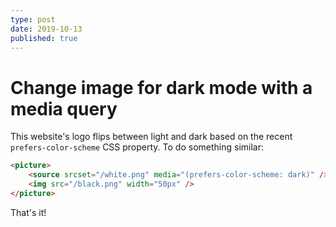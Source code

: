 ```yaml
---
type: post
date: 2019-10-13
published: true
---
```


# Change image for dark mode with a media query

This website's logo flips between light and dark based on the recent `prefers-color-scheme` CSS property. To do something similar:

```html
<picture>
    <source srcset="/white.png" media="(prefers-color-scheme: dark)" />
    <img src="/black.png" width="50px" />
</picture>
```

That's it!